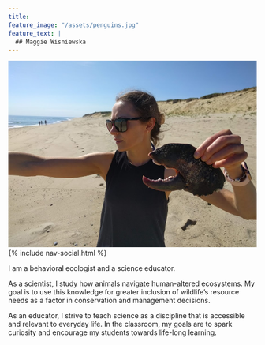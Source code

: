 ```yaml
---
title:  
feature_image: "/assets/penguins.jpg"
feature_text: |
  ## Maggie Wisniewska 
---
```

![test](/assets/lobster.png)
{% include nav-social.html %}

I am a behavioral ecologist and a science educator.

As a scientist, I study how animals navigate human-altered ecosystems. My goal is to use this knowledge for greater inclusion of wildlife’s resource needs as a factor in conservation and management decisions. 

As an educator, I strive to teach science as a discipline that is accessible and relevant to everyday life. In the classroom, my goals are to spark curiosity and encourage my students towards life-long learning.

